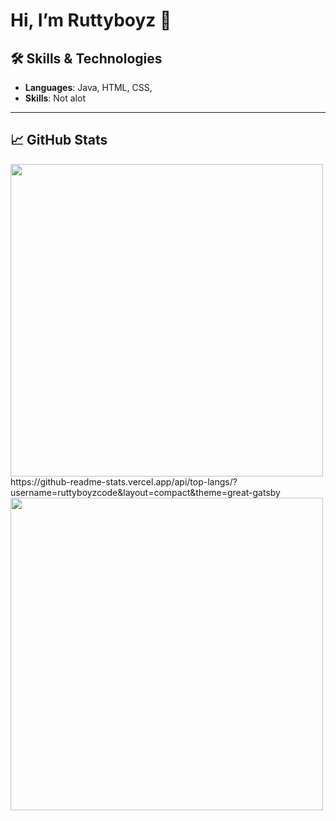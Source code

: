 # Hi, I’m Ruttyboyz 👋

## 🛠️ Skills & Technologies

- **Languages**: Java, HTML, CSS,
- **Skills**: Not alot

---

## 📈 GitHub Stats

<a href="https://github.com/ruttboyzcode">
  <img src="https://github-readme-stats.vercel.app/api?username=ruttyboyzcode&show_icons=true&theme=great-gatsby&show=prs_merged" width="500"/>
</a>
https://github-readme-stats.vercel.app/api/top-langs/?username=ruttyboyzcode&layout=compact&theme=great-gatsby
<img src="https://visitor-badge.laobi.icu/badge?page_id=ruttyboyzcode" width="500"/>
